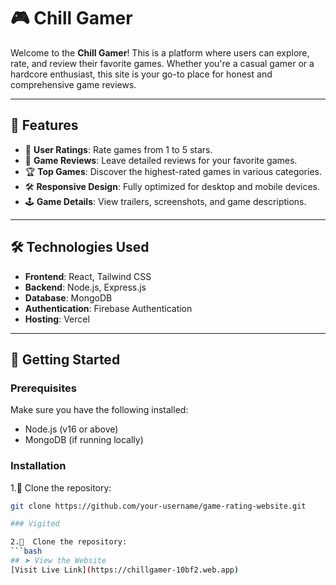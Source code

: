 # 🎮 Chill Gamer

Welcome to the **Chill Gamer**! This is a platform where users can explore, rate, and review their favorite games. Whether you're a casual gamer or a hardcore enthusiast, this site is your go-to place for honest and comprehensive game reviews.

---

## 🚀 Features

- 🌟 **User Ratings**: Rate games from 1 to 5 stars.
- 📝 **Game Reviews**: Leave detailed reviews for your favorite games.
- 🏆 **Top Games**: Discover the highest-rated games in various categories.
- 🛠 **Responsive Design**: Fully optimized for desktop and mobile devices.
- 🕹 **Game Details**: View trailers, screenshots, and game descriptions.

---

## 🛠 Technologies Used

- **Frontend**: React, Tailwind CSS
- **Backend**: Node.js, Express.js
- **Database**: MongoDB
- **Authentication**: Firebase Authentication
- **Hosting**: Vercel

---

## 📖 Getting Started

### Prerequisites

Make sure you have the following installed:
- Node.js (v16 or above)
- MongoDB (if running locally)

### Installation

1.🔧  Clone the repository:
   ```bash
   git clone https://github.com/your-username/game-rating-website.git

### Vigited

2.🔭  Clone the repository:
```bash
## ➤ View the Website
[Visit Live Link](https://chillgamer-10bf2.web.app)
